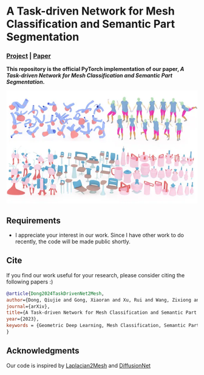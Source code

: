 # **A Task-driven Network for Mesh Classification and Semantic Part Segmentation**

### [Project](https://qiujiedong.github.io/publications/TaskDrivenNet2Mesh/) | [Paper](https://arxiv.org/abs/2306.05246)

**This repository is the official PyTorch implementation of our paper,  *A Task-driven Network for Mesh Classification and Semantic Part Segmentation*.**

<img src='./assets/Mesh_MLP.webp'>

## Requirements

- I appreciate your interest in our work. Since I have other work to do recently, the code will be made public shortly.

## Cite

If you find our work useful for your research, please consider citing the following papers :)

```bibtex
@article{Dong2024TaskDrivenNet2Mesh,
author={Dong, Qiujie and Gong, Xiaoran and Xu, Rui and Wang, Zixiong and Gao, Junjie and Chen, Shuangmin and Xin, Shiqing and Tu, Changhe and Wang, Wenping},
journal={arXiv},
title={A Task-driven Network for Mesh Classification and Semantic Part Segmentation},
year={2023},
keywords = {Geometric Deep Learning, Mesh Classification, Semantic Part Segmentation, Task-driven Neural Network}
}
```


## Acknowledgments
Our code is inspired by [Laplacian2Mesh](https://github.com/QiujieDong/Laplacian2Mesh) and [DiffusionNet](https://github.com/nmwsharp/diffusion-net)
